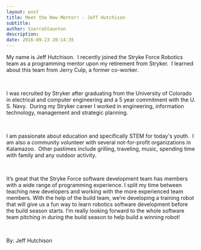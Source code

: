 ```yaml
---
layout: post
title: Meet the New Mentor! - Jeff Hutchison
subtitle:
author: SierraStaunton
description:
date: 2016-09-23 20:14:35
---
```


My name is Jeff Hutchison.  I recently joined the Stryke Force Robotics team as a programming mentor upon my retirement from Stryker.  I learned about this team from Jerry Culp, a former co-worker.

 

I was recruited by Stryker after graduating from the University of Colorado in electrical and computer engineering and a 5 year commitment with the U. S. Navy.  During my Stryker career I worked in engineering, information technology, management and strategic planning.

 

I am passionate about education and specifically STEM for today's youth.  I am also a community volunteer with several not-for-profit organizations in Kalamazoo.  Other pastimes include grilling, traveling, music, spending time with family and any outdoor activity.

 

It’s great that the Stryke Force software development team has members with a wide range of programming experience. I split my time between teaching new developers and working with the more experienced team members. With the help of the build team, we’re developing a training robot that will give us a fun way to learn robotics software development before the build season starts. I’m really looking forward to the whole software team pitching in during the build season to help build a winning robot!

 

By: Jeff Hutchison
